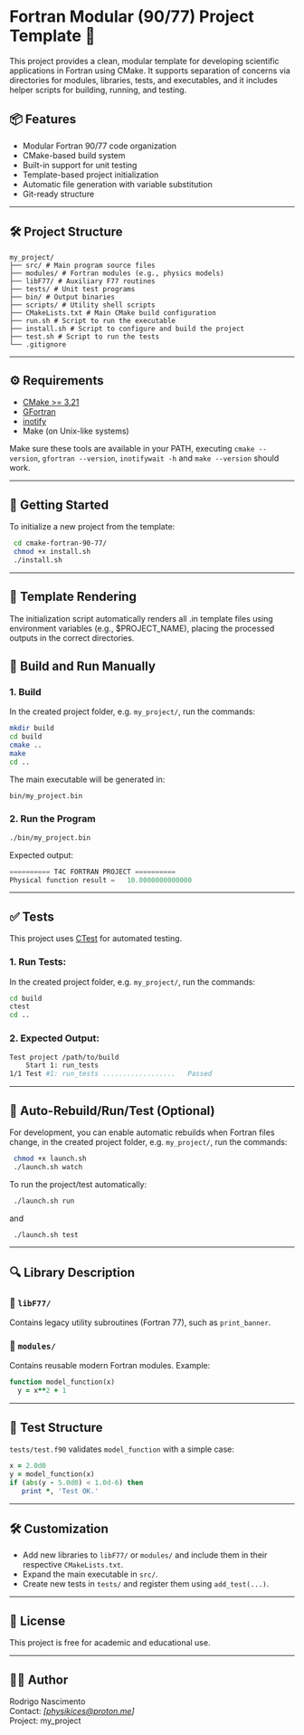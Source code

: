 # Fortran Modular (90/77) Project Template 🚀

This project provides a clean, modular template for developing scientific applications in Fortran using CMake. It supports separation of concerns via directories for modules, libraries, tests, and executables, and it includes helper scripts for building, running, and testing.

## 📦 Features

- Modular Fortran 90/77 code organization
- CMake-based build system
- Built-in support for unit testing
- Template-based project initialization
- Automatic file generation with variable substitution
- Git-ready structure

---
## 🛠 Project Structure
```
my_project/
├── src/ # Main program source files
├── modules/ # Fortran modules (e.g., physics models)
├── libF77/ # Auxiliary F77 routines
├── tests/ # Unit test programs
├── bin/ # Output binaries
├── scripts/ # Utility shell scripts
├── CMakeLists.txt # Main CMake build configuration
├── run.sh # Script to run the executable
├── install.sh # Script to configure and build the project
├── test.sh # Script to run the tests
└── .gitignore
```
---

## ⚙️ Requirements

- [CMake >= 3.21](https://cmake.org/download/)
- [GFortran](https://gcc.gnu.org/fortran/)
- [inotify](https://man7.org/linux/man-pages/man7/inotify.7.html)
- Make (on Unix-like systems)

Make sure these tools are available in your PATH, executing `cmake --version`, `gfortran --version`, `inotifywait -h` and `make --version` should work.

---

## 🚀 Getting Started

To initialize a new project from the template:

```bash
 cd cmake-fortran-90-77/
 chmod +x install.sh
 ./install.sh
```

---
## 📄 Template Rendering

The initialization script automatically renders all .in template files using environment variables (e.g., $PROJECT_NAME), placing the processed outputs in the correct directories.


## 🚀 Build and Run Manually

### 1. Build

In the created project folder, e.g. `my_project/`, run the commands:
```bash
mkdir build
cd build
cmake ..
make
cd ..
```

The main executable will be generated in:

```bash
bin/my_project.bin
```

### 2. Run the Program

```bash
./bin/my_project.bin
```

Expected output:

```kotlin
========== T4C FORTRAN PROJECT ==========
Physical function result =   10.0000000000000
```

---

## ✅ Tests

This project uses [CTest](https://cmake.org/cmake/help/latest/manual/ctest.1.html) for automated testing.

### 1. Run Tests:

In the created project folder, e.g. `my_project/`, run the commands:
```bash
cd build
ctest
cd ..
```

### 2. Expected Output:

```bash
Test project /path/to/build
    Start 1: run_tests
1/1 Test #1: run_tests ..................   Passed
```
---

## 🔄 Auto-Rebuild/Run/Test (Optional)

For development, you can enable automatic rebuilds when Fortran files change, in the created project folder, e.g. `my_project/`, run the commands:
```bash
 chmod +x launch.sh
 ./launch.sh watch
```

To run the project/test automatically:

```bash
 ./launch.sh run
```
and

```bash
 ./launch.sh test
```

---

## 🔍 Library Description

### 🔧 `libF77/`

Contains legacy utility subroutines (Fortran 77), such as `print_banner`.

### 📐 `modules/`

Contains reusable modern Fortran modules. Example:

```fortran
function model_function(x)
  y = x**2 + 1
```

---

## 🧪 Test Structure

`tests/test.f90` validates `model_function` with a simple case:

```fortran
x = 2.0d0
y = model_function(x)
if (abs(y - 5.0d0) < 1.0d-6) then
   print *, 'Test OK.'
```

---

## 🛠️ Customization

- Add new libraries to `libF77/` or `modules/` and include them in their respective `CMakeLists.txt`.
- Expand the main executable in `src/`.
- Create new tests in `tests/` and register them using `add_test(...)`.

---

## 📄 License

This project is free for academic and educational use.

---

## 👨‍🔬 Author

Rodrigo Nascimento  
Contact: _[physikices@proton.me]_  
Project: my_project
